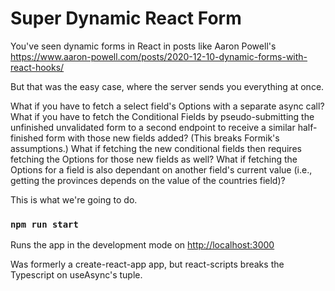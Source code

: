 # Super Dynamic React Form

You've seen dynamic forms in React in posts like Aaron Powell's https://www.aaron-powell.com/posts/2020-12-10-dynamic-forms-with-react-hooks/

But that was the easy case, where the server sends you everything at once.

What if you have to fetch a select field's Options with a separate async call?
What if you have to fetch the Conditional Fields by pseudo-submitting the unfinished unvalidated form to a second endpoint to receive a similar half-finished form with those new fields added? (This breaks Formik's assumptions.)
What if fetching the new conditional fields then requires fetching the Options for those new fields as well?
What if fetching the Options for a field is also dependant on another field's current value (i.e., getting the provinces depends on the value of the countries field)?

This is what we're going to do.

### `npm run start`

Runs the app in the development mode on [http://localhost:3000](http://localhost:3000)

Was formerly a create-react-app app, but react-scripts breaks the Typescript on useAsync's tuple.
